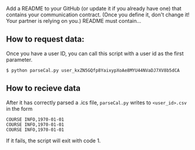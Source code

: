 Add a README to your GitHub (or update it if you already have one) that
contains your communication contract. (Once you define it, don't change it!
Your partner is relying on you.) README must contain...

## How to request data:

Once you have a user ID, you can call this script with a user id as the first parameter.

    $ python parseCal.py user_kxZN5GQfp8YaixypXoAe8MYU44NVaDJ7XV8b5dCA

## How to recieve data

After it has correctly parsed a .ics file, `parseCal.py` writes to
`<user_id>.csv` in the form

    COURSE INFO,1970-01-01
    COURSE INFO,1970-01-01
    COURSE INFO,1970-01-01

If it fails, the script will exit with code 1.
